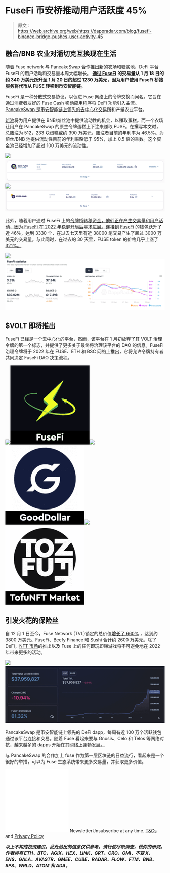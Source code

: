 # FuseFi 币安桥推动用户活跃度 45%

> 原文：<https://web.archive.org/web/https://dappradar.com/blog/fusefi-binance-bridge-pushes-user-activity-45>

## 融合/BNB 农业对潘切克互换现在生活

随着 Fuse network 与 PancakeSwap 合作推出新的农场和糖浆池，DeFi 平台 FuseFi 的用户活动和交易量本周大幅增长。 [**通过 FuseFi**](https://web.archive.org/web/20221004141724/https://info.fuseswap.com/home) **的交易量从 1 月 18 日的约 340 万美元跃升至 1 月 20 日的超过 1230 万美元，因为用户使用 FuseFi 桥接服务将代币从 FUSE 转移到币安智能链。**

FuseFi 是一种分散式交易协议，以促进 Fuse 网络上的令牌交换而闻名。它旨在通过消费者友好的 Fuse Cash 移动应用程序将 DeFi 功能引入主流。 [PancakeSwap 是币安智能链上领先的去中心化交易所](/web/20221004141724/https://dappradar.com/blog/pancakeswap-pulls-away-from-competition/)和产量农业平台。

[新池](https://web.archive.org/web/20221004141724/https://twitter.com/Fuse_network/status/1484509679547990022)将为用户提供在 BNB/熔丝池中提供流动性的机会，以赚取蛋糕。而一个农场让用户在 PancakeSwap 的原生令牌蛋糕上下注来赚取 FUSE。在撰写本文时，总赌注为 512，233 块蛋糕或约 390 万美元，赌注者目前的年利率为 46.5%。为熔丝/BNB 池提供流动性目前的年利率略低于 95%，加上 0.5 倍的乘数。这个资金池已经增加了超过 100 万美元的流动性。

![](img/d61bdaa01860dadb40797e85a5996865.png)![](img/81654370aeeef536af59351d0cb51d5a.png)![](img/9908b40c122d51062f3e373902a86a1c.png)![](img/e225a173dfda2645085b607492c72099.png)

此外，随着用户通过 FuseFi 上的[令牌桥转移资金，他们正在产生交易量和用户活动，因为 FuseFi 在 2022 年稳健开局后寻求进展。连接到](https://web.archive.org/web/20221004141724/https://app.fuse.fi/#/bridge) [FuseFi](https://web.archive.org/web/20221004141724/https://dappradar.com/fuse/defi/fusefi) 的钱包跃升了近 46%，达到 3330 个，在过去七天里有近 38000 笔交易产生了超过 3000 万美元的交易量。与此同时，在过去的 30 天里，FUSE token 的价格几乎上涨了 [321%。](https://web.archive.org/web/20221004141724/https://www.coingecko.com/en/coins/fuse/usd#panel)

![](img/593441da7d90f6bcbaea7a2298767660.png)![FuseFi](img/12e71b45e7896557edc2e28aa466f345.png)

## $VOLT 即将推出

FuseFi 已经是一个去中心化的平台，然而，该平台在 1 月初放弃了其 VOLT 治理令牌的第一个标志，并提供了更多关于最终将治理该平台的 DAO 的信息。FuseFi 治理令牌将于 2022 年在 FUSE、ETH 和 BSC 网络上推出，它将允许令牌持有者共同决定 FuseFi DAO 决策流程。

[](https://web.archive.org/web/20221004141724/https://dappradar.com/fuse/defi/fusefi)[![](img/87befc4a1e42119d30e207f259589417.png)<picture>![](img/888c9f586687c6d27e026d86cfc4dfa0.png)</picture>](https://web.archive.org/web/20221004141724/https://dappradar.com/fuse/defi/fusefi)[](https://web.archive.org/web/20221004141724/https://dappradar.com/fuse/defi/gooddollar)[![](img/87befc4a1e42119d30e207f259589417.png)<picture>![](img/34fea0f9f0b05e9719435937329c96de.png)</picture>](https://web.archive.org/web/20221004141724/https://dappradar.com/fuse/defi/gooddollar)[](https://web.archive.org/web/20221004141724/https://dappradar.com/fuse/marketplaces/tofunft)[![](img/87befc4a1e42119d30e207f259589417.png)<picture>![](img/25e2fee0275e6c28e7eba908054a8d15.png)</picture>](https://web.archive.org/web/20221004141724/https://dappradar.com/fuse/marketplaces/tofunft)

## 引发火花的保险丝

自 12 月 1 日至今，Fuse Network (TVL)锁定的总价值[增长了 660%](https://web.archive.org/web/20221004141724/https://defillama.com/chain/Fuse) ，达到约 3800 万美元。FuseFi、Beefy Finance 和 Sushi 合计约 2600 万美元。除了 DeFi，[NFT 市场](https://web.archive.org/web/20221004141724/https://medium.com/fusenet/fuse-partners-with-tofunft-to-expand-options-for-fuse-nft-enthusiasts-10bf5f8c3afc)的推出以及 Fuse 上的任何即玩即赚游戏将不可避免地在 2022 年带来更多的活动。

![](img/b56d70d4bdd289c9c7aa5fe6c809baeb.png)![FuseFi](img/b84b8138db56238f5389e3755863ffd6.png)

PancakeSwap 是币安智能链上领先的 DeFi dapp，每周有近 100 万个活跃钱包通过该平台连接和交易。随着 Fuse 看起来要与 Gnosis、Celo 和 Telos 等网络对抗，越来越多的 dapps 开始在其网络上蓬勃发展[。](https://web.archive.org/web/20221004141724/https://dappradar.com/rankings/protocol/fuse)

与 PancakeSwap 的合作加上 fuse 作为第一层区块链的日益流行，看起来是一个很好的举措，可以为 Fuse 生态系统带来更多交易量，并获取更多价值。

![](img/6d5a4a2d609c56e1a5771717e54ba759.png) NewsletterUnsubscribe at any time. [T&Cs](https://web.archive.org/web/20221004141724/https://dappradar.com/terms) and [Privacy Policy](https://web.archive.org/web/20221004141724/https://dappradar.com/privacy-policy)

***以上不构成投资建议。此处给出的信息仅供参考。请行使尽职调查，做你的研究。作者持有 ETH、BTC、AGIX、HEX、LINK、GRT、CRO、OMI、不变 X、ENS、GALA、AVASTR、GMEE、CUBE、RADAR、FLOW、FTM、BNB、SPS、WRLD、ATOM 和 ADA。***
